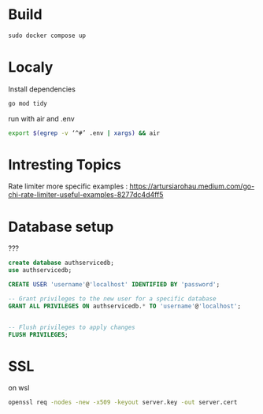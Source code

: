 # Build
```Dockerfile
sudo docker compose up
```

# Localy
Install dependencies
```bash
go mod tidy
```

run with air and .env
```bash
export $(egrep -v ‘^#’ .env | xargs) && air
```

# Intresting Topics
Rate limiter more specific examples : https://artursiarohau.medium.com/go-chi-rate-limiter-useful-examples-8277dc4d4ff5

# Database setup
???
```sql
create database authservicedb;
use authservicedb;

CREATE USER 'username'@'localhost' IDENTIFIED BY 'password';

-- Grant privileges to the new user for a specific database
GRANT ALL PRIVILEGES ON authservicedb.* TO 'username'@'localhost';


-- Flush privileges to apply changes
FLUSH PRIVILEGES;
```
# SSL
on wsl
```bash
openssl req -nodes -new -x509 -keyout server.key -out server.cert
```